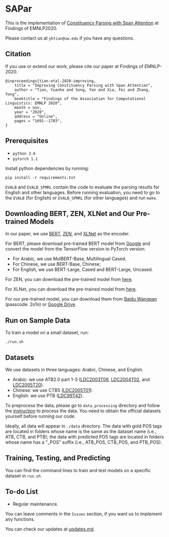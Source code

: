 # SAPar

This is the implementation of [Constituency Parsing with Span Attention](https://www.aclweb.org/anthology/2020.findings-emnlp.153/) at Findings of EMNLP2020.

Please contact us at `yhtian@uw.edu` if you have any questions.

## Citation

If you use or extend our work, please cite our paper at Findings of EMNLP-2020.

```
@inproceedings{tian-etal-2020-improving,
    title = "Improving Constituency Parsing with Span Attention",
    author = "Tian, Yuanhe and Song, Yan and Xia, Fei and Zhang, Tong",
    booktitle = "Findings of the Association for Computational Linguistics: EMNLP 2020",
    month = nov,
    year = "2020",
    address = "Online",
    pages = "1691--1703",
}
```

## Prerequisites
* `python 3.6`
* `pytorch 1.1`

Install python dependencies by running:

`
pip install -r requirements.txt
`

`EVALB` and `EVALB_SPMRL` contain the code to evaluate the parsing results for English and other languages. Before running evaluation, you need to go to the `EVALB` (for English) or `EVALB_SPMRL` (for other languages) and run `make`.


## Downloading BERT, ZEN, XLNet and Our Pre-trained Models

In our paper, we use [BERT](https://www.aclweb.org/anthology/N19-1423/), [ZEN](https://arxiv.org/abs/1911.00720), and [XLNet](https://arxiv.org/pdf/1906.08237.pdf) as the encoder.

For BERT, please download pre-trained BERT model from [Google](https://github.com/google-research/bert) and convert the model from the TensorFlow version to PyTorch version. 
* For Arabic, we use MulBERT-Base, Multilingual Cased.
* For Chinese, we use BERT-Base, Chinese;
* For English, we use BERT-Large, Cased and BERT-Large, Uncased.

For ZEN, you can download the pre-trained model from [here](https://github.com/sinovation/ZEN).

For XLNet, you can download the pre-trained model from [here](https://github.com/zihangdai/xlnet).

For our pre-trained model, you can download them from [Baidu Wangpan](https://pan.baidu.com/s/1iSUcfRHccrgGmc2GEsDDBw) (passcode: 2o1n) or [Google Drive](https://drive.google.com/drive/folders/1-wINl7lLtlT0WEX88NPwyBHZOr4yKnCK?usp=sharing).

## Run on Sample Data

To train a model on a small dataset, run:

`
./run.sh
`


## Datasets

We use datasets in three languages: Arabic, Chinese, and English.
 
* Arabic: we use ATB2.0 part 1-3 ([LDC2003T06](https://catalog.ldc.upenn.edu/LDC2003T06), [LDC2004T02](https://catalog.ldc.upenn.edu/LDC2004T02), and [LDC2005T20](https://catalog.ldc.upenn.edu/LDC2005T20)).
* Chinese: we use CTB5 ([LDC2005T01](https://catalog.ldc.upenn.edu/LDC2005T01)).
* English: we use PTB ([LDC99T42](https://catalog.ldc.upenn.edu/LDC99T42)). 

To preprocess the data, please go to `data_processing` directory and follow the [instruction](./data_processing) to process the data. You need to obtain the official datasets yourself before running our code.

Ideally, all data will appear in `./data` directory. The data with gold POS tags are located in folders whose name is the same as the dataset name (i.e., ATB, CTB, and PTB); the data with predicted POS tags are located in folders whose name has a "_POS" suffix (i.e., ATB_POS, CTB_POS, and PTB_POS).



## Training, Testing, and Predicting

You can find the command lines to train and test models on a specific dataset in `run.sh`.


## To-do List

* Regular maintenance.

You can leave comments in the `Issues` section, if you want us to implement any functions.

You can check our updates at [updates.md](./updates.md).

